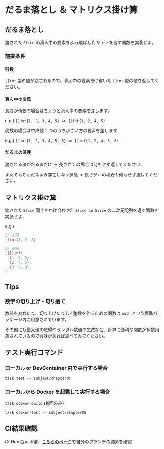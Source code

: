 # だるま落とし ＆ マトリクス掛け算

## だるま落とし

渡された `Slice` の真ん中の要素をふっ飛ばした `Slice` を返す関数を実装せよ。

### 前提条件

#### 引数

`[]int` 型の値が渡されるので、真ん中の要素だけ省いた `[]int` 型の値を返してください。

#### 真ん中の定義

長さが奇数の場合はちょうど真ん中の要素を差します。

e.g.) `[]int{1, 2, 3, 4, 5} => []int{1, 2, 4, 5}`

偶数の場合は中央値 2 つのうち小さい方の要素を差します

e.g.) `[]int{1, 2, 3, 4, 5, 6} => []int{1, 2, 4, 5, 6}`

#### だるまの保護

渡される値がだるまだけ => 長さが `1` の場合は何もせず返してください。

またそもそもだるまが存在しない状態 => 長さが `0` の場合も何もせず返してください。

## マトリクス掛け算

渡された `Slice` 同士をかけ合わせた `Slice in Slice` の二次元配列を返す関数を実装せよ。

e.g.)

```go
// 引数
[]int{1, 2, 3}

// 結果
[][]int{
  {1, 2, 3},
  {2, 4, 6},
  {3, 6, 9},
}
```

## Tips

### 数字の切り上げ・切り捨て

数値を丸めたり、切り上げたりして整数を作るための関数は `math` という標準パッケージ内に用意されています。

その他にも最大値の取得やランダム数値の生成など、計算に便利な関数が多数用意されているので興味があれば調べてみてください。

## テスト実行コマンド

### ローカル or DevContainer 内で実行する場合

`task test -- subject/chapter05`

### ローカルから Docker を起動して実行する場合

`task docker-build` (初回のみ)

`task docker-test -- subject/chapter05`

## CI結果確認

GitHubにpush後、[こちらのページ](https://github.com/kurupeku/hello-golang/actions/workflows/chapter05_test.yml)で自分のブランチの結果を確認
